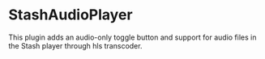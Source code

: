 # StashAudioPlayer
This plugin adds an audio-only toggle button and support for audio files in the Stash player through hls transcoder.
